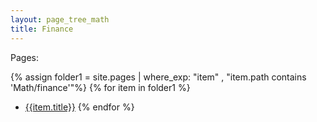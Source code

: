 ```yaml
---
layout: page_tree_math
title: Finance
---
```



Pages:

{% assign folder1 = site.pages | where_exp: "item" , "item.path contains 'Math/finance'"%}
{% for item in folder1 %}
* [{{item.title}}]({{item.url}})
{% endfor %}
